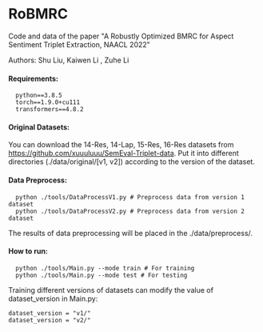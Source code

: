 # RoBMRC

Code and data of the paper "A Robustly Optimized BMRC for Aspect Sentiment Triplet Extraction, NAACL 2022" 

Authors: 	Shu Liu, Kaiwen Li , Zuhe Li

#### Requirements:

```
  python==3.8.5
  torch==1.9.0+cu111
  transformers==4.8.2
```

#### Original Datasets:

You can download the 14-Res, 14-Lap, 15-Res, 16-Res datasets from https://github.com/xuuuluuu/SemEval-Triplet-data.
Put it into different directories (./data/original/[v1, v2]) according to the version of the dataset.

#### Data Preprocess:

```
  python ./tools/DataProcessV1.py # Preprocess data from version 1 dataset
  python ./tools/DataProcessV2.py # Preprocess data from version 2 dataset
```
The results of data preprocessing will be placed in the ./data/preprocess/.

#### How to run:

```
  python ./tools/Main.py --mode train # For training
  python ./tools/Main.py --mode test # For testing
```
Training different versions of datasets can modify the value of dataset_version in Main.py:
```
dataset_version = "v1/"
dataset_version = "v2/"
```
